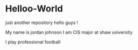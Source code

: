 # Helloo-World
just another repository
hello guys !

My name is jordan johnson I am CIS major at shaw university

I play professional football
